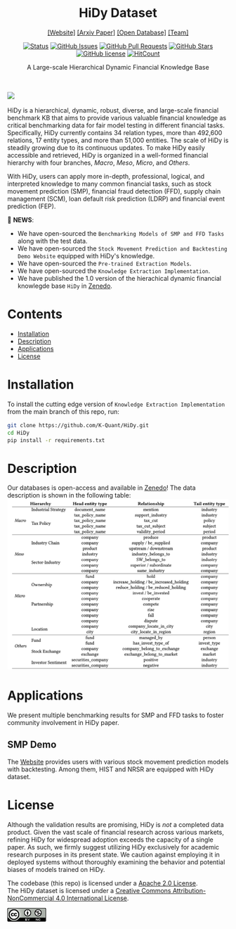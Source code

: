 <div align="center">
<h1>HiDy Dataset</h1>



[[Website]](http://143.89.126.57:8003/demo.html)
[[Arxiv Paper]]()
[[Open Database]](https://zenodo.org/record/8001530)
[[Team]](http://143.89.126.57:8003/fintech.html)


<!-- [![PyPI - Python Version](https://img.shields.io/pypi/pyversions/)](https://pypi.org/project/MineDojo/) -->
[![Status](https://img.shields.io/badge/status-active-success.svg)](https://github.com/K-Quant/HiDy)
[![GitHub Issues](https://img.shields.io/github/issues/K-Quant/HiDy.svg)](https://github.com/K-Quant/HiDy/issues)
[![GitHub Pull Requests](https://img.shields.io/github/issues-pr/K-Quant/HiDy.svg)](https://github.com/K-Quant/HiDy/pulls)
[![GitHub Stars](https://img.shields.io/github/stars/K-Quant/HiDy.svg)](https://github.com/K-Quant/HiDy/stargazers)
[![GitHub license](https://img.shields.io/github/license/K-Quant/HiDy.svg)](https://github.com/K-Quant/HiDy/blob/main/LICENSE)
[![HitCount](https://views.whatilearened.today/views/github/K-Quant/HiDy.svg)](https://github.com/K-Quant/HiDy)


<p align="center"> A Large-scale Hierarchical Dynamic Financial Knowledge Base</p>

<img src="https://camo.githubusercontent.com/82291b0fe831bfc6781e07fc5090cbd0a8b912bb8b8d4fec0696c881834f81ac/68747470733a2f2f70726f626f742e6d656469612f394575424971676170492e676966" width="800"  height="3">
</div><br>

<img src="images/HiDy_Hierarchy.png" width="1000px">

 HiDy is a hierarchical, dynamic, robust, diverse, and large-scale financial benchmark KB that aims to provide various valuable financial knowledge as critical benchmarking data for fair model testing in different financial tasks. Specifically, HiDy currently contains 34 relation types, more than 492,600 relations, 17 entity types, and more than 51,000 entities. The scale of HiDy is steadily growing due to its continuous updates. To make HiDy easily accessible and retrieved, HiDy is organized in a well-formed financial hierarchy with four branches, *Macro*, *Meso*, *Micro*, and *Others*.

With HiDy, users can apply more in-depth, professional, logical, and interpreted knowledge to many common financial tasks, such as stock movement prediction (SMP), financial fraud detection (FFD), supply chain management (SCM), loan default risk prediction (LDRP) and financial event prediction (FEP).


🎉 **NEWS**: 
- We have open-sourced the `Benchmarking Models of SMP and FFD Tasks` along with the test data.
- We have open-sourced the `Stock Movement Prediction and Backtesting Demo Website` equipped with HiDy's knowledge.
- We have open-sourced the `Pre-trained Extraction Models`.
- We have open-sourced the `Knowledge Extraction Implementation`.
- We have published the 1.0 version of the hierachical dynamic financial knowlegde base `HiDy` in [Zenedo](https://zenodo.org/record/8001530).




# Contents

- [Installation](#Installation)
- [Description](#Description)
- [Applications](#Applications)
- [License](#License)

# Installation
To install the cutting edge version of `Knowledge Extraction Implementation` from the main branch of this repo, run:
```bash
git clone https://github.com/K-Quant/HiDy.git
cd HiDy
pip install -r requirements.txt
```

# Description
Our databases is open-access and available in [Zenedo](https://zenodo.org/record/8001530)! The data description is shown in the following table:
<img src="images/data.jpg" width="1000px">


# Applications
We present multiple benchmarking results for SMP and FFD tasks to foster community involvement in HiDy paper.

## SMP Demo
The [Website](http://143.89.126.57:8003/demo.html) provides users with various stock movement prediction models with backtesting. Among them, HIST and NRSR are equipped with HiDy dataset.




# License

Although the validation results are promising, HiDy is $not$ a completed data product. Given the vast scale of financial research across various markets, refining HiDy for widespread adoption exceeds the capacity of a single paper. As such, we firmly suggest utilizing HiDy exclusively for academic research purposes in its present state. We caution against employing it in deployed systems without thoroughly examining the behavior and potential biases of models trained on HiDy.

The codebase (this repo) is licensed under a [Apache 2.0 License](LICENSE).
<a rel="license" href="http://creativecommons.org/licenses/by-nc/4.0/"></a><br />The HiDy dataset is licensed under a <a rel="license" href="http://creativecommons.org/licenses/by-nc/4.0/">Creative Commons Attribution-NonCommercial 4.0 International License</a>.

<img alt="Creative Commons License" style="border-width:0" src="images/license.png" />
